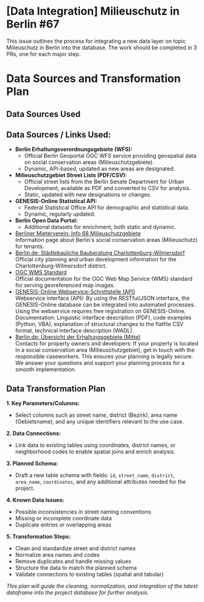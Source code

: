 # [Data Integration] Milieuschutz in Berlin #67

This issue outlines the process for integrating a new data layer on topic Milieuschutz in Berlin into the database. The work should be completed in 3 PRs, one for each major step.


# Data Sources and Transformation Plan

## Data Sources Used
## Data Sources / Links Used:

- **Berlin Erhaltungsverordnungsgebiete (WFS):**
    - Official Berlin Geoportal OGC WFS service providing geospatial data on social conservation areas (Milieuschutzgebiete).
    - Dynamic, API-based, updated as new areas are designated.
- **Milieuschutzgebiet Street Lists (PDF/CSV):**
    - Official street lists from the Berlin Senate Department for Urban Development, available as PDF and converted to CSV for analysis.
    - Static, updated with new designations or changes.
- **GENESIS-Online Statistical API:**
    - Federal Statistical Office API for demographic and statistical data.
    - Dynamic, regularly updated.
- **Berlin Open Data Portal:**
    - Additional datasets for enrichment, both static and dynamic.
- [Berliner Mieterverein: Info 68 Milieuschutzgebiete](https://www.berliner-mieterverein.de/recht/infoblaetter/info-68-milieuschutzgebiete-was-mieter-wissen-sollten.htm)  
    Information page about Berlin's social conservation areas (Milieuschutz) for tenants.
- [Berlin.de: Städtebauliche Bauberatung Charlottenburg-Wilmersdorf](https://www.berlin.de/ba-charlottenburg-wilmersdorf/verwaltung/aemter/stadtentwicklung/stadtplanung/staedtebauliche-bauberatung/artikel.652304.php)  
    Official city planning and urban development information for the Charlottenburg-Wilmersdorf district.
- [OGC WMS Standard](https://www.ogc.org/standards/wms/)  
    Official documentation for the OGC Web Map Service (WMS) standard for serving georeferenced map images.
- [GENESIS-Online Webservice-Schnittstelle (API)](https://www-genesis.destatis.de/datenbank/online/statistics#modal=web-service-api)  
    Webservice interface (API): By using the RESTful/JSON interface, the GENESIS-Online database can be integrated into automated processes. Using the webservice requires free registration on GENESIS-Online.  
    Documentation: Linguistic interface description (PDF), code examples (Python, VBA), explanation of structural changes to the flatfile CSV format, technical interface description (WADL).
- [Berlin.de: Übersicht der Erhaltungsgebiete (Mitte)](https://www.berlin.de/ba-mitte/politik-und-verwaltung/aemter/stadtentwicklungsamt/stadtplanung/staedtebaufoerderung/erhaltungsgebiete/uebersicht-der-erhaltungsgebiete-1393066.php)  
    Contacts for property owners and developers: If your property is located in a social conservation area (Milieuschutzgebiet), get in touch with the responsible caseworkers. This ensures your planning is legally secure. We answer your questions and support your planning process for a smooth implementation.

## Data Transformation Plan

**1. Key Parameters/Columns:**
- Select columns such as street name, district (Bezirk), area name (Gebietsname), and any unique identifiers relevant to the use case.

**2. Data Connections:**
- Link data to existing tables using coordinates, district names, or neighborhood codes to enable spatial joins and enrich analysis.

**3. Planned Schema:**
- Draft a new table schema with fields: `id`, `street_name`, `district`, `area_name`, `coordinates`, and any additional attributes needed for the project.

**4. Known Data Issues:**
- Possible inconsistencies in street naming conventions
- Missing or incomplete coordinate data
- Duplicate entries or overlapping areas

**5. Transformation Steps:**
- Clean and standardize street and district names
- Normalize area names and codes
- Remove duplicates and handle missing values
- Structure the data to match the planned schema
- Validate connections to existing tables (spatial and tabular)

_This plan will guide the cleaning, normalization, and integration of the latest dataframe into the project database for further analysis._
